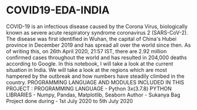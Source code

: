 # COVID19-EDA-INDIA
COVID-19 is an infectious disease caused by the Corona Virus, biologically known as severe acute respiratory syndrome coronavirus 2 (SARS-CoV-2). The disease was first identified in Wuhan, the capital of China's Hubei province in December 2019 and has spread all over the world since then. As of writing this, on 26th April 2020, 21:57 IST, there are 2.92 million confirmed cases throughout the world and has resulted in 204,000 deaths according to Google.  In this notebook, I will take a look at the current situation in India. We will take a look at the regions which are most hampered by the outbreak and how numbers have steadily climbed in the country.  PROGRAMMING LANGUAGE AND MODULES INCLUDED IN THIS PROJECT : PROGRAMMING LANGUAGE - Python 3x(3.7.8) PYTHON LIBRARIES - Numpy, Pandas, Matplotlib, Seaborn Author - Sukanya Bag  Project done during - 1st July 2020 to 5th July 2020
